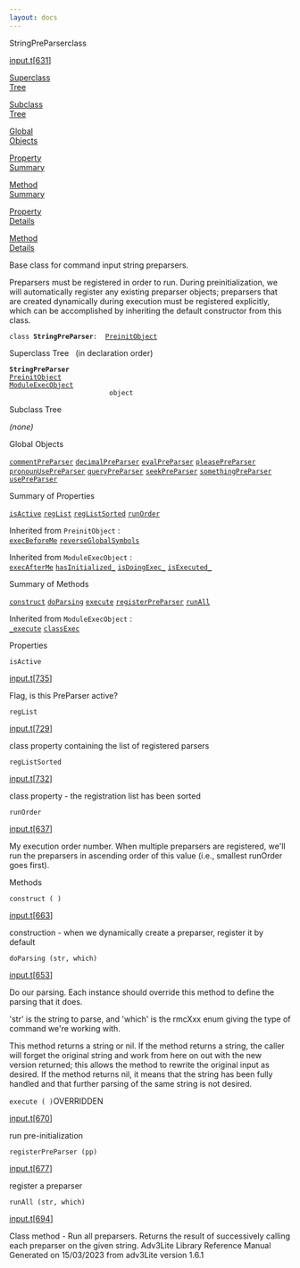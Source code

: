 ```yaml
---
layout: docs
---
```

<span class="title">StringPreParser</span><span class="type">class</span>

[input.t](../file/input.t.html)\[[631](../source/input.t.html#631)\]

[Superclass  
Tree](#_SuperClassTree_)

[Subclass  
Tree](#_SubClassTree_)

[Global  
Objects](#_ObjectSummary_)

[Property  
Summary](#_PropSummary_)

[Method  
Summary](#_MethodSummary_)

[Property  
Details](#_Properties_)

[Method  
Details](#_Methods_)



Base class for command input string preparsers.

Preparsers must be registered in order to run. During preinitialization,
we will automatically register any existing preparser objects;
preparsers that are created dynamically during execution must be
registered explicitly, which can be accomplished by inheriting the
default constructor from this class.

`class `**`StringPreParser`**` :   `[`PreinitObject`](../object/PreinitObject.html)



<span id="_SuperClassTree_"></span>



<span class="hdln">Superclass Tree</span>   (in declaration order)



**`StringPreParser`**  
[`PreinitObject`](../object/PreinitObject.html)  
[`ModuleExecObject`](../object/ModuleExecObject.html)  
`                         object`  
<span id="_SubClassTree_"></span>



<span class="hdln">Subclass Tree</span>  



*(none)* <span id="_ObjectSummary_"></span>



<span class="hdln">Global Objects</span>  



[`commentPreParser`](../object/commentPreParser.html) [`decimalPreParser`](../object/decimalPreParser.html) [`evalPreParser`](../object/evalPreParser.html) [`pleasePreParser`](../object/pleasePreParser.html) [`pronounUsePreParser`](../object/pronounUsePreParser.html) [`queryPreParser`](../object/queryPreParser.html) [`seekPreParser`](../object/seekPreParser.html) [`somethingPreParser`](../object/somethingPreParser.html) [`usePreParser`](../object/usePreParser.html)
<span id="_PropSummary_"></span>



<span class="hdln">Summary of Properties</span>  



[`isActive`](#isActive) [`regList`](#regList) [`regListSorted`](#regListSorted) [`runOrder`](#runOrder)

Inherited from `PreinitObject` :  
[`execBeforeMe`](../object/PreinitObject.html#execBeforeMe) [`reverseGlobalSymbols`](../object/PreinitObject.html#reverseGlobalSymbols)

Inherited from `ModuleExecObject` :  
[`execAfterMe`](../object/ModuleExecObject.html#execAfterMe) [`hasInitialized_`](../object/ModuleExecObject.html#hasInitialized_) [`isDoingExec_`](../object/ModuleExecObject.html#isDoingExec_) [`isExecuted_`](../object/ModuleExecObject.html#isExecuted_)

<span id="_MethodSummary_"></span>



<span class="hdln">Summary of Methods</span>  



[`construct`](#construct) [`doParsing`](#doParsing) [`execute`](#execute) [`registerPreParser`](#registerPreParser) [`runAll`](#runAll)



Inherited from `ModuleExecObject` :  
[`_execute`](../object/ModuleExecObject.html#_execute) [`classExec`](../object/ModuleExecObject.html#classExec)

<span id="_Properties_"></span>



<span class="hdln">Properties</span>  



<span id="isActive"></span>

`isActive`

[input.t](../file/input.t.html)\[[735](../source/input.t.html#735)\]



Flag, is this PreParser active?



<span id="regList"></span>

`regList`

[input.t](../file/input.t.html)\[[729](../source/input.t.html#729)\]



class property containing the list of registered parsers



<span id="regListSorted"></span>

`regListSorted`

[input.t](../file/input.t.html)\[[732](../source/input.t.html#732)\]



class property - the registration list has been sorted



<span id="runOrder"></span>

`runOrder`

[input.t](../file/input.t.html)\[[637](../source/input.t.html#637)\]



My execution order number. When multiple preparsers are registered,
we'll run the preparsers in ascending order of this value (i.e.,
smallest runOrder goes first).



<span id="_Methods_"></span>



<span class="hdln">Methods</span>  



<span id="construct"></span>

`construct ( )`

[input.t](../file/input.t.html)\[[663](../source/input.t.html#663)\]



construction - when we dynamically create a preparser, register it by
default



<span id="doParsing"></span>

`doParsing (str, which)`

[input.t](../file/input.t.html)\[[653](../source/input.t.html#653)\]



Do our parsing. Each instance should override this method to define the
parsing that it does.

'str' is the string to parse, and 'which' is the rmcXxx enum giving the
type of command we're working with.

This method returns a string or nil. If the method returns a string, the
caller will forget the original string and work from here on out with
the new version returned; this allows the method to rewrite the original
input as desired. If the method returns nil, it means that the string
has been fully handled and that further parsing of the same string is
not desired.



<span id="execute"></span>

`execute ( )`<span class="rem">OVERRIDDEN</span>

[input.t](../file/input.t.html)\[[670](../source/input.t.html#670)\]



run pre-initialization



<span id="registerPreParser"></span>

`registerPreParser (pp)`

[input.t](../file/input.t.html)\[[677](../source/input.t.html#677)\]



register a preparser



<span id="runAll"></span>

`runAll (str, which)`

[input.t](../file/input.t.html)\[[694](../source/input.t.html#694)\]



Class method - Run all preparsers. Returns the result of successively
calling each preparser on the given string.
Adv3Lite Library Reference Manual  
Generated on 15/03/2023 from adv3Lite version 1.6.1


